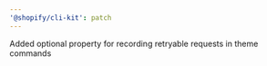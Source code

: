 ```yaml
---
'@shopify/cli-kit': patch
---
```


Added optional property for recording retryable requests in theme commands
